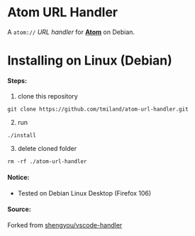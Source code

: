 # Atom URL Handler
A `atom://` *URL handler* for **[Atom](https://atom.io/)** on Debian.


# Installing on Linux (Debian)

#### Steps:

  1. clone this repository
```
git clone https://github.com/tmiland/atom-url-handler.git
```
  2. run
```
./install
```
  3. delete cloned folder
```
rm -rf ./atom-url-handler
```


#### Notice:

- Tested on Debian Linux Desktop (Firefox 106)

#### Source:

Forked from [shengyou/vscode-handler](https://github.com/shengyou/vscode-handler)
